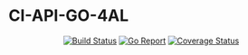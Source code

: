 <p align="center">
    <h1>CI-API-GO-4AL</h1>
</p>
<p align="center">
    <a href="https://github.com/ESGI-SCHOOL-4AL/ci-api-go-4al/actions"><img src="https://github.com/ESGI-SCHOOL-4AL/ci-api-go-4al/workflows/GoTest/badge.svg" alt="Build Status"/></a>
    <a href="https://goreportcard.com/report/github.com/ESGI-SCHOOL-4AL/ci-api-go-4al"><img src="https://goreportcard.com/badge/github.com/ESGI-SCHOOL-4AL/ci-api-go-4al" alt="Go Report"/></a>
    <a href='https://coveralls.io/github/ESGI-SCHOOL-4AL/ci-api-go-4al?branch=master'><img src='https://coveralls.io/repos/github/ESGI-SCHOOL-4AL/ci-api-go-4al/badge.svg?branch=master' alt='Coverage Status' /></a>
</p>